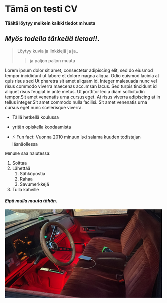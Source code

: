 # Tämä on testi CV  
#### Täältä löytyy melkein kaikki tiedot minusta
## ***Myös todella tärkeää tietoa!!***.
> Löytyy kuvia ja linkkiejä ja ja..
> > ja paljon paljon muuta


Lorem ipsum dolor sit amet, consectetur adipiscing elit, sed do eiusmod tempor incididunt ut labore et 		dolore magna aliqua. Odio euismod lacinia at quis risus sed Ut pharetra sit amet aliquam id. Integer malesuada nunc vel risus commodo viverra maecenas accumsan 		lacus. Sed turpis tincidunt id aliquet risus feugiat in ante metus. Ut porttitor leo a diam sollicitudin tempor.Sit amet venenatis urna cursus eget. At risus viverra adipiscing at in tellus integer.Sit amet commodo nulla facilisi. Sit amet venenatis urna cursus eget nunc scelerisque viverra.

- Tällä hetkellä koulussa
- yritän opiskella koodaamista

- ⚡ Fun fact: Vuonna 2010 minuun iski salama kuuden todistajan läsnäollessa


Minulle saa halutessa:


  1. Soittaa
3. Lähettää
    1. Sähköpostia
    2. Rahaa
    3. Savumerkkejä
4. Tulla kahville


#### _Eipä mulla muuta tähän_.


![auto](img/auto.JPG)
